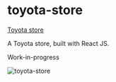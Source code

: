 # toyota-store

[Toyota store](https://toyota-store.vercel.app/)

A Toyota store, built with React JS.

Work-in-progress

![toyota-store](https://user-images.githubusercontent.com/111971458/215864934-fde210d7-980f-4d94-a4bb-048e3b17cb0f.jpg)

